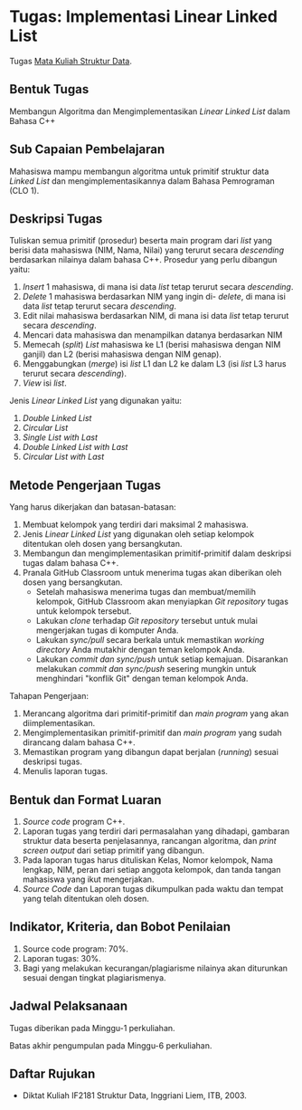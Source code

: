 # Tugas: Implementasi Linear Linked List

Tugas [Mata Kuliah Struktur Data](https://struktur-data.github.io/syllabus/).

## Bentuk Tugas

Membangun Algoritma dan Mengimplementasikan _Linear Linked List_ dalam Bahasa C++

## Sub Capaian Pembelajaran

Mahasiswa mampu membangun algoritma untuk primitif struktur data _Linked List_ dan mengimplementasikannya dalam Bahasa Pemrograman (CLO 1).

## Deskripsi Tugas

Tuliskan semua primitif (prosedur) beserta main program dari _list_ yang berisi data mahasiswa (NIM, Nama, Nilai) yang terurut secara _descending_ berdasarkan nilainya dalam bahasa C++. Prosedur yang perlu dibangun yaitu:

1.	_Insert_ 1 mahasiswa, di mana isi data _list_ tetap terurut secara _descending_.
2.	_Delete_ 1 mahasiswa berdasarkan NIM yang ingin di- _delete_, di mana isi data _list_ tetap terurut secara _descending_.
3.	Edit nilai mahasiswa berdasarkan NIM, di mana isi data _list_ tetap terurut secara _descending_.
4.	Mencari data mahasiswa dan menampilkan datanya berdasarkan NIM
5.	Memecah (_split_) _List_ mahasiswa ke L1 (berisi mahasiswa dengan NIM ganjil) dan L2 (berisi mahasiswa dengan NIM genap).
6.	Menggabungkan (_merge_) isi _list_ L1 dan L2 ke dalam L3 (isi _list_ L3 harus terurut secara _descending_).
7.	_View_ isi _list_.

Jenis _Linear Linked List_ yang digunakan yaitu:

1. _Double Linked List_
2. _Circular List_
3. _Single List with Last_
4. _Double Linked List with Last_
5. _Circular List with Last_

## Metode Pengerjaan Tugas

Yang harus dikerjakan dan batasan-batasan:

1. Membuat kelompok yang terdiri dari maksimal 2 mahasiswa.
2. Jenis _Linear Linked List_ yang digunakan oleh setiap kelompok ditentukan oleh dosen yang bersangkutan.
3. Membangun dan mengimplementasikan primitif-primitif dalam deskripsi tugas dalam bahasa C++.
4. Pranala GitHub Classroom untuk menerima tugas akan diberikan oleh dosen yang bersangkutan.
   * Setelah mahasiswa menerima tugas dan membuat/memilih kelompok, GitHub Classroom akan menyiapkan _Git repository_ tugas untuk kelompok tersebut.
   * Lakukan _clone_ terhadap _Git repository_ tersebut untuk mulai mengerjakan tugas di komputer Anda.
   * Lakukan _sync/pull_ secara berkala untuk memastikan _working directory_ Anda mutakhir dengan teman kelompok Anda.
   * Lakukan _commit dan sync/push_ untuk setiap kemajuan. Disarankan melakukan _commit dan sync/push_ sesering mungkin untuk menghindari "konflik Git" dengan teman kelompok Anda.

Tahapan Pengerjaan:

1.	Merancang algoritma dari primitif-primitif dan _main program_ yang akan diimplementasikan.
2.	Mengimplementasikan primitif-primitif dan _main program_ yang sudah dirancang dalam bahasa C++.
3.	Memastikan program yang dibangun dapat berjalan (_running_) sesuai deskripsi tugas.
4.	Menulis laporan tugas.

## Bentuk dan Format Luaran

1.	_Source code_ program C++.
2.	Laporan tugas yang terdiri dari permasalahan yang dihadapi, gambaran struktur data beserta penjelasannya, rancangan algoritma, dan _print screen output_ dari setiap primitif yang dibangun.
3.	Pada laporan tugas harus dituliskan Kelas, Nomor kelompok, Nama lengkap, NIM, peran dari setiap anggota kelompok, dan tanda tangan mahasiswa yang ikut mengerjakan.
4.	_Source Code_ dan Laporan tugas dikumpulkan pada waktu dan tempat yang telah ditentukan oleh dosen.

## Indikator, Kriteria, dan Bobot Penilaian

1.	Source code program: 70%.
2.	Laporan tugas: 30%.
3.	Bagi yang melakukan kecurangan/plagiarisme nilainya akan diturunkan sesuai dengan tingkat plagiarismenya.

## Jadwal Pelaksanaan

Tugas diberikan pada Minggu-1 perkuliahan.

Batas akhir pengumpulan pada Minggu-6 perkuliahan.

## Daftar Rujukan

* Diktat Kuliah IF2181 Struktur Data, Inggriani Liem, ITB, 2003.
